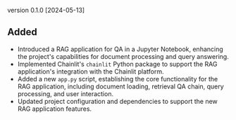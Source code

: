 version 0.1.0 [2024-05-13]

## Added

- Introduced a RAG application for QA in a Jupyter Notebook, enhancing the project's capabilities for document processing and query answering.
- Implemented Chainlit's `chainlit` Python package to support the RAG application's integration with the Chainlit platform.
- Added a new `app.py` script, establishing the core functionality for the RAG application, including document loading, retrieval QA chain, query processing, and user interaction.
- Updated project configuration and dependencies to support the new RAG application features.

